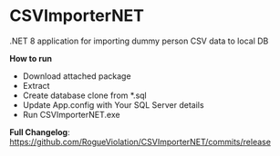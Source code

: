 # CSVImporterNET
.NET 8 application for importing dummy person CSV data to local DB

**How to run**

- Download attached package
- Extract
- Create database clone from *.sql
- Update App.config with Your SQL Server details
- Run CSVImporterNET.exe

**Full Changelog**: https://github.com/RogueViolation/CSVImporterNET/commits/release
